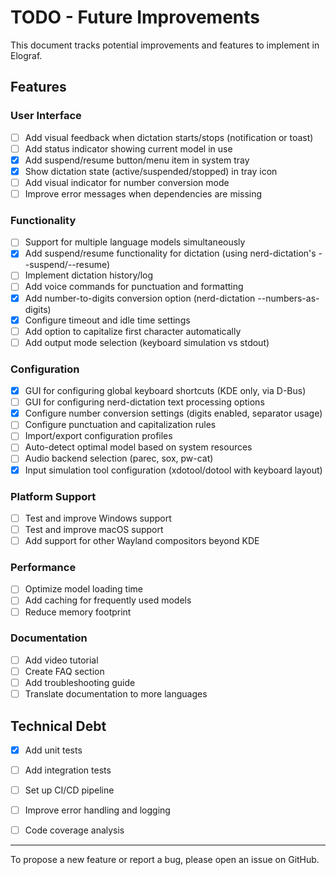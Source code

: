# TODO - Future Improvements

This document tracks potential improvements and features to implement in Elograf.

## Features

### User Interface
- [ ] Add visual feedback when dictation starts/stops (notification or toast)
- [ ] Add status indicator showing current model in use
- [x] Add suspend/resume button/menu item in system tray
- [x] Show dictation state (active/suspended/stopped) in tray icon
- [ ] Add visual indicator for number conversion mode
- [ ] Improve error messages when dependencies are missing

### Functionality
- [ ] Support for multiple language models simultaneously
- [x] Add suspend/resume functionality for dictation (using nerd-dictation's --suspend/--resume)
- [ ] Implement dictation history/log
- [ ] Add voice commands for punctuation and formatting
- [x] Add number-to-digits conversion option (nerd-dictation --numbers-as-digits)
- [x] Configure timeout and idle time settings
- [ ] Add option to capitalize first character automatically
- [ ] Add output mode selection (keyboard simulation vs stdout)

### Configuration
- [x] GUI for configuring global keyboard shortcuts (KDE only, via D-Bus)
- [ ] GUI for configuring nerd-dictation text processing options
- [x] Configure number conversion settings (digits enabled, separator usage)
- [ ] Configure punctuation and capitalization rules
- [ ] Import/export configuration profiles
- [ ] Auto-detect optimal model based on system resources
- [ ] Audio backend selection (parec, sox, pw-cat)
- [x] Input simulation tool configuration (xdotool/dotool with keyboard layout)

### Platform Support
- [ ] Test and improve Windows support
- [ ] Test and improve macOS support
- [ ] Add support for other Wayland compositors beyond KDE

### Performance
- [ ] Optimize model loading time
- [ ] Add caching for frequently used models
- [ ] Reduce memory footprint

### Documentation
- [ ] Add video tutorial
- [ ] Create FAQ section
- [ ] Add troubleshooting guide
- [ ] Translate documentation to more languages

## Technical Debt
- [x] Add unit tests
- [ ] Add integration tests
- [ ] Set up CI/CD pipeline
- [ ] Improve error handling and logging
- [ ] Code coverage analysis


---

To propose a new feature or report a bug, please open an issue on GitHub.
